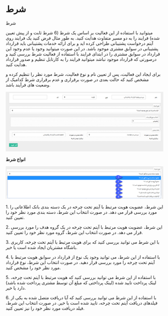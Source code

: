 # شرط

شرط

میتوانید با استفاده از این فعالیت بر اساس یک شرط (6 شرط ثابت و از پیش تعیین شده) فرایند را به دو مسیر متفاوت هدایت کنید. به طور مثال فرض کنید یک فرایند روی آیتم درخواست پشتیبانی طراحی کرده اید و برای ارائه خدمات پشتیبانی باید قرارداد پشتیبانی در سوابق مشتری موجود باشد. در این صورت میتوانید وجود یا عدم وجود این قرارداد در سوابق مشتری را در ابتدای فرایند با استفاده از فعالیت شرط بررسی کنید و درصورتی که قرارداد موجود نباشد میتوانید فرایند را به کارتابل تنظیم و صدور قرارداد هدایت کنید.

برای ایجاد این فعالیت، پس از تعیین نام و نوع فعالیت، شرط مورد نظر را تنظیم کرده و مشخص کنید که حالت بعدی در صورت برقراری و عدم برقراری شرط کدامیک از وضعیت های فرآیند باشد.

![](Condition/Condition1.png)

**انواع شرط**

![](Condition/Condition2.png)

1\. این شرط، عضویت هویت مرتبط با آیتم تحت چرخه در یک دسته بندی بانک اطلاعاتی را مورد بررسی قرار می دهد. در صورت انتخاب این شرط، دسته بندی مورد نظر خود را تعیین کنید.

2\. این شرط، عضویت هویت مرتبط با آیتم تحت چرخه در یک گروه هدف را مورد بررسی قرار می دهد. در صورت انتخاب این شرط، گروه مورد نظر خود را تعیین کنید.

3\. با این شرط می توانید بررسی کنید که برای هویت مرتبط با آیتم تحت چرخه، کاربری باشگاه مشتریان ایجاد شده است یا خیر.

4\. با استفاده از این شرط، می توانید وجود یک نوع از قرارداد در سوابق هویت مرتبط با آیتم تحت چرخه را مورد بررسی قرار دهید. در صورت انتخاب این شرط، نوع قرارداد مورد نظر خود را مشخص کنید.

5\. با استفاده از این شرط می توانید بررسی کنید که هویت مرتبط با آیتم تحت چرخه، لینک پرداخت تایید شده (لینک پرداختی که مبلغ آن توسط مشتری پرداخت شده باشد) دارد یا خیر.

6\. با استفاده از این شرط می توانید بررسی کنید که آیا دریافت متصل شده به یکی از فیلدهای دریافت آیتم تحت چرخه، تایید شده است یا خیر. در صورت انتخاب این شرط، فیلد دریافت مورد نظر خود را نیز تعیین کنید.